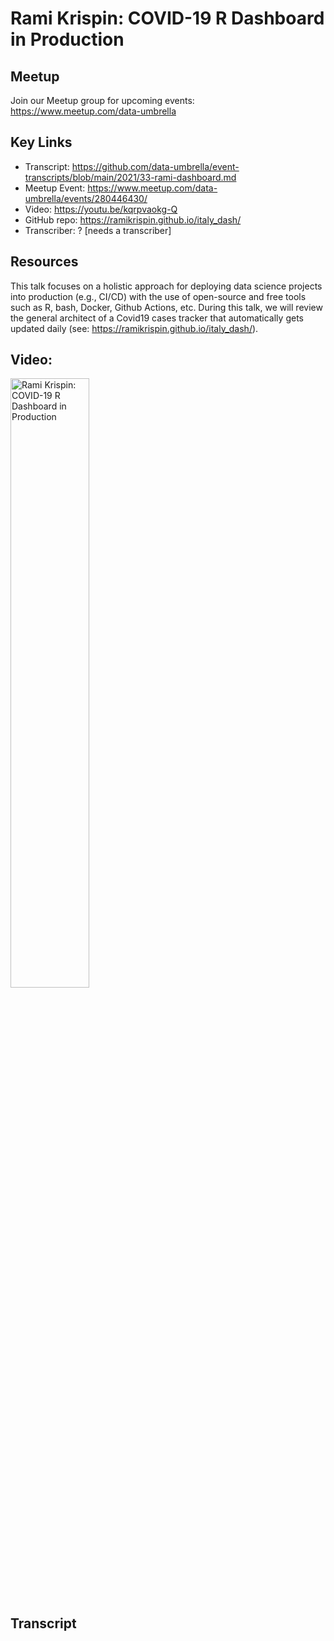 # Rami Krispin: COVID-19 R Dashboard in Production

## Meetup
Join our Meetup group for upcoming events:
https://www.meetup.com/data-umbrella

## Key Links
- Transcript:  https://github.com/data-umbrella/event-transcripts/blob/main/2021/33-rami-dashboard.md
- Meetup Event:  https://www.meetup.com/data-umbrella/events/280446430/
- Video:  https://youtu.be/kqrpvaokg-Q
- GitHub repo:   https://ramikrispin.github.io/italy_dash/
- Transcriber:  ? [needs a transcriber]

## Resources
This talk focuses on a holistic approach for deploying data science projects into production (e.g., CI/CD) with the use of open-source and free tools such as R, bash, Docker, Github Actions, etc. During this talk, we will review the general architect of a Covid19 cases tracker that automatically gets updated daily (see: https://ramikrispin.github.io/italy_dash/).


## Video:

<a href="http://www.youtube.com/watch?feature=player_embedded&v=gMchDJP0yEI" target="_blank"><img src="http://img.youtube.com/vi/XKNdXN-Jfmo/0.jpg" 
alt="Rami Krispin: COVID-19 R Dashboard in Production" width="50%" /></a>

## Transcript
